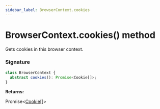 ```yaml
---
sidebar_label: BrowserContext.cookies
---
```


# BrowserContext.cookies() method

Gets cookies in this browser context.

### Signature

```typescript
class BrowserContext {
  abstract cookies(): Promise<Cookie[]>;
}
```

**Returns:**

Promise&lt;[Cookie](./puppeteer.cookie.md)\[\]&gt;
